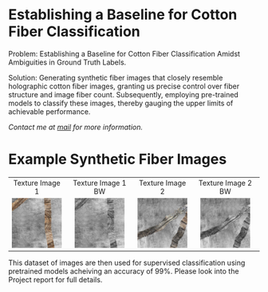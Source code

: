 # Establishing a Baseline for Cotton Fiber Classification
 
Problem: Establishing a Baseline for Cotton Fiber Classification Amidst Ambiguities in Ground Truth Labels.

Solution: Generating synthetic fiber images that closely resemble holographic cotton fiber images, granting us precise control over fiber structure and image fiber count. Subsequently, employing pre-trained models to classify these images, thereby gauging the upper limits of achievable performance.

_Contact me at [mail](mailto:tejarahul618@gmail.com) for more information._


# Example Synthetic Fiber Images 
<table>
  <tr>
    <td align="center">Texture Image 1</td>
    <td align="center">Texture Image 1 BW</td>
    <td align="center">Texture Image 2</td>
    <td align="center">Texture Image 2 BW</td>
  </tr>
  <tr> 
    <td align="center"><img src="https://github.com/rahultejagorantala/Synthetic_Fiber/blob/main/Images/image_8.jpg" width=100 height=100 ></td>
    <td align="center"><img src="https://github.com/rahultejagorantala/Synthetic_Fiber/blob/main/Images/image_8-BW.jpg" width=100 height=100 ></td>
    <td align="center"><img src="https://github.com/rahultejagorantala/Synthetic_Fiber/blob/main/Images/image_12.jpg" width=100 height=100 ></td>
    <td align="center"><img src="https://github.com/rahultejagorantala/Synthetic_Fiber/blob/main/Images/image_12-BW.jpg" width=100 height=100 ></td>
  </tr>
 </table>

This dataset of images are then used for supervised classification using pretrained models acheiving an accuracy of 99%.
Please look into the Project report for full details.
